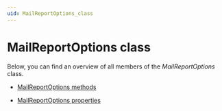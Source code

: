```yaml
---
uid: MailReportOptions_class
---
```


# MailReportOptions class

Below, you can find an overview of all members of the *MailReportOptions* class.

- [MailReportOptions methods](MailReportOptions_methods.md)

- [MailReportOptions properties](MailReportOptions_properties.md)
